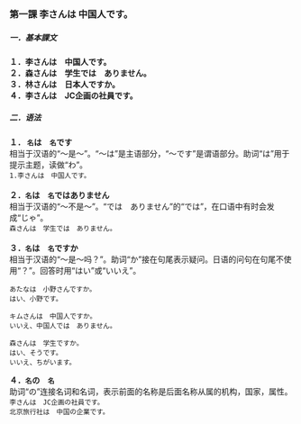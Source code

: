 ### 第一課 李さんは 中国人です。

##### 一．基本課文
**１．李さんは　中国人です。**<br/>
**２．森さんは　学生では　ありません。**<br/>
**３．林さんは　日本人ですか。**<br/>
**４．李さんは　JC企画の社員です。**<br/>

##### 二．语法
**１． `名`は　`名`です** <br/>
相当于汉语的“～是～”。“～は”是主语部分，“～です”是谓语部分。助词“は”用于提示主题，读做“わ”。<br/>
`1.李さんは　中国人です。`<br/>
<br/>
**２．`名`は　`名`ではありません** <br/>
相当于汉语的“～不是～”。“では　ありません”的“では”，在口语中有时会发成“じゃ”。<br/>
`森さんは　学生では　ありません。`<br/>
<br/>
**３．`名`は　`名`ですか** <br/>
相当于汉语的“～是～吗？”。助词“か”接在句尾表示疑问。日语的问句在句尾不使用“？”。回答时用“はい”或“いいえ”。<br/>
```
あたなは　小野さんですか。
はい、小野です。
```
```
キムさんは　中国人ですか。
いいえ、中国人では　ありません。
```
```
森さんは　学生ですか。
はい、そうです。
いいえ、ちがいます。
```
**４．`名`の　`名`** <br/>
助词“の”连接名词和名词，表示前面的名称是后面名称从属的机构，国家，属性。<br/>
`李さんは　JC企画の社員です。`<br/>
`北京旅行社は　中国の企業です。`<br/>
